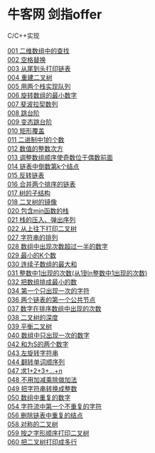 # 牛客网 剑指offer
C/C++实现

[001 二维数组中的查找](https://github.com/Gavinee/algorithm/blob/%E5%89%91%E6%8C%87offer/001%20%20%E4%BA%8C%E7%BB%B4%E6%95%B0%E7%BB%84%E4%B8%AD%E7%9A%84%E6%9F%A5%E6%89%BE.cpp)<br>
[002 空格替换](https://github.com/Gavinee/algorithm/blob/%E5%89%91%E6%8C%87offer/002%20%E6%9B%BF%E6%8D%A2%E7%A9%BA%E6%A0%BC.cpp)<br>
[003 从尾到头打印链表](https://github.com/Gavinee/algorithm/blob/%E5%89%91%E6%8C%87offer/003%20%20%E4%BB%8E%E5%B0%BE%E5%88%B0%E5%A4%B4%E6%89%93%E5%8D%B0%E9%93%BE%E8%A1%A8.cpp)<br>
[004 重建二叉树](https://github.com/Gavinee/algorithm/blob/%E5%89%91%E6%8C%87offer/004%20%20%E9%87%8D%E5%BB%BA%E4%BA%8C%E5%8F%89%E6%A0%91.cpp)<br>
[005 用两个栈实现队列](https://github.com/Gavinee/algorithm/blob/%E5%89%91%E6%8C%87offer/005%20%20%E7%94%A8%E4%B8%A4%E4%B8%AA%E6%A0%88%E5%AE%9E%E7%8E%B0%E9%98%9F%E5%88%97.cpp)<br>
[006 旋转数组的最小数字](https://github.com/Gavinee/algorithm/blob/%E5%89%91%E6%8C%87offer/006%20%20%E6%97%8B%E8%BD%AC%E6%95%B0%E7%BB%84%E7%9A%84%E6%9C%80%E5%B0%8F%E6%95%B0%E5%AD%97.cpp)<br>
[007 斐波拉契数列](https://github.com/Gavinee/algorithm/blob/%E5%89%91%E6%8C%87offer/007%20%20%E6%96%90%E6%B3%A2%E9%82%A3%E5%A5%91%E6%95%B0%E5%88%97.cpp)<br>
[008 跳台阶](https://github.com/Gavinee/algorithm/blob/%E5%89%91%E6%8C%87offer/008%20%20%E8%B7%B3%E5%8F%B0%E9%98%B6.cpp)<br>
[009 变态跳台阶](https://github.com/Gavinee/algorithm/blob/%E5%89%91%E6%8C%87offer/009%20%20%E5%8F%98%E6%80%81%E8%B7%B3%E5%8F%B0%E9%98%B6.cpp)<br>
[010 矩形覆盖](https://github.com/Gavinee/algorithm/blob/%E5%89%91%E6%8C%87offer/010%20%20%E7%9F%A9%E5%BD%A2%E8%A6%86%E7%9B%96.cpp)<br>
[011 二进制中1的个数](https://github.com/Gavinee/algorithm/blob/%E5%89%91%E6%8C%87offer/011%20%20%E4%BA%8C%E8%BF%9B%E5%88%B6%E4%B8%AD1%E7%9A%84%E4%B8%AA%E6%95%B0.cpp)<br>
[012 数值的整数次方](https://github.com/Gavinee/algorithm/blob/%E5%89%91%E6%8C%87offer/012%20%20%E6%95%B0%E5%80%BC%E7%9A%84%E6%95%B4%E6%95%B0%E6%AC%A1%E6%96%B9.cpp)<br>
[013 调整数组顺序使奇数位于偶数前面](https://github.com/Gavinee/algorithm/blob/%E5%89%91%E6%8C%87offer/013%20%20%E8%B0%83%E6%95%B4%E6%95%B0%E7%BB%84%E9%A1%BA%E5%BA%8F%E4%BD%BF%E5%A5%87%E6%95%B0%E4%BD%8D%E4%BA%8E%E5%81%B6%E6%95%B0%E5%89%8D%E9%9D%A2%2Ccpp)<br>
[014 链表中倒数第k个结点](https://github.com/Gavinee/algorithm/blob/%E5%89%91%E6%8C%87offer/014%20%20%E9%93%BE%E8%A1%A8%E4%B8%AD%E5%80%92%E6%95%B0%E7%AC%ACk%E4%B8%AA%E7%BB%93%E7%82%B9.cpp)<br>
[015 反转链表](https://github.com/Gavinee/algorithm/blob/%E5%89%91%E6%8C%87offer/015%20%20%E5%8F%8D%E8%BD%AC%E9%93%BE%E8%A1%A8.cpp)<br>
[016 合并两个排序的链表](https://github.com/Gavinee/algorithm/blob/%E5%89%91%E6%8C%87offer/016%20%20%E5%90%88%E5%B9%B6%E4%B8%A4%E4%B8%AA%E6%8E%92%E5%BA%8F%E7%9A%84%E9%93%BE%E8%A1%A8.cpp)<br>
[017 树的子结构](https://github.com/Gavinee/algorithm/blob/%E5%89%91%E6%8C%87offer/017%20%20%E6%A0%91%E7%9A%84%E5%AD%90%E7%BB%93%E6%9E%84.cpp)<br>
[018 二叉树的镜像](https://github.com/Gavinee/algorithm/blob/%E5%89%91%E6%8C%87offer/018%20%20%E4%BA%8C%E5%8F%89%E6%A0%91%E7%9A%84%E9%95%9C%E5%83%8F.cpp)<br>
[020 包含min函数的栈](https://github.com/Gavinee/algorithm/blob/%E5%89%91%E6%8C%87offer/020%20%20%E5%8C%85%E5%90%ABmin%E5%87%BD%E6%95%B0%E7%9A%84%E6%A0%88%20.cpp)<br>
[021 栈的压入、弹出序列](https://github.com/Gavinee/algorithm/blob/%E5%89%91%E6%8C%87offer/021%20%20%E6%A0%88%E7%9A%84%E5%8E%8B%E5%85%A5%E3%80%81%E5%BC%B9%E5%87%BA%E5%BA%8F%E5%88%97.cpp)<br>
[022 从上往下打印二叉树](https://github.com/Gavinee/algorithm/blob/%E5%89%91%E6%8C%87offer/022%20%20%E4%BB%8E%E4%B8%8A%E5%BE%80%E4%B8%8B%E6%89%93%E5%8D%B0%E4%BA%8C%E5%8F%89%E6%A0%91.cpp)<br>
[027 字符串的排列](https://github.com/Gavinee/algorithm/blob/%E5%89%91%E6%8C%87offer/027%20%20%E5%AD%97%E7%AC%A6%E4%B8%B2%E7%9A%84%E6%8E%92%E5%88%97.cpp)<br>
[028 数组中出现次数超过一半的数字](https://github.com/Gavinee/algorithm/blob/%E5%89%91%E6%8C%87offer/028%20%20%E6%95%B0%E7%BB%84%E4%B8%AD%E5%87%BA%E7%8E%B0%E6%AC%A1%E6%95%B0%E8%B6%85%E8%BF%87%E4%B8%80%E5%8D%8A%E7%9A%84%E6%95%B0%E5%AD%97.cpp)<br>
[029 最小的K个数](https://github.com/Gavinee/algorithm/blob/%E5%89%91%E6%8C%87offer/029%20%20%E6%9C%80%E5%B0%8F%E7%9A%84K%E4%B8%AA%E6%95%B0.cpp)<br>
[030 连续子数组的最大和](https://github.com/Gavinee/algorithm/blob/%E5%89%91%E6%8C%87offer/030%20%20%E8%BF%9E%E7%BB%AD%E5%AD%90%E6%95%B0%E7%BB%84%E7%9A%84%E6%9C%80%E5%A4%A7%E5%92%8C.cpp)<br>
[031 整数中1出现的次数(从1到n整数中1出现的次数)](https://github.com/Gavinee/algorithm/blob/%E5%89%91%E6%8C%87offer/031%20%20%E6%95%B4%E6%95%B0%E4%B8%AD1%E5%87%BA%E7%8E%B0%E7%9A%84%E6%AC%A1%E6%95%B0(%E4%BB%8E1%E5%88%B0n%E6%95%B4%E6%95%B0%E4%B8%AD1%E5%87%BA%E7%8E%B0%E7%9A%84%E6%AC%A1%E6%95%B0).cpp)<br>
[032 把数组排成最小的数](https://github.com/Gavinee/algorithm/blob/%E5%89%91%E6%8C%87offer/032%20%20%E6%8A%8A%E6%95%B0%E7%BB%84%E6%8E%92%E6%88%90%E6%9C%80%E5%B0%8F%E7%9A%84%E6%95%B0.cpp)<br>
[034 第一个只出现一次的字符](https://github.com/Gavinee/algorithm/blob/%E5%89%91%E6%8C%87offer/034%20%20%E7%AC%AC%E4%B8%80%E4%B8%AA%E5%8F%AA%E5%87%BA%E7%8E%B0%E4%B8%80%E6%AC%A1%E7%9A%84%E5%AD%97%E7%AC%A6.cpp)<br>
[036 两个链表的第一个公共节点](https://github.com/Gavinee/algorithm/blob/%E5%89%91%E6%8C%87offer/036%20%20%E4%B8%A4%E4%B8%AA%E9%93%BE%E8%A1%A8%E7%9A%84%E7%AC%AC%E4%B8%80%E4%B8%AA%E5%85%AC%E5%85%B1%E8%8A%82%E7%82%B9.cpp)<br>
[037 数字在排序数组中出现的次数](https://github.com/Gavinee/algorithm/blob/%E5%89%91%E6%8C%87offer/037%20%20%E6%95%B0%E5%AD%97%E5%9C%A8%E6%8E%92%E5%BA%8F%E6%95%B0%E7%BB%84%E4%B8%AD%E5%87%BA%E7%8E%B0%E7%9A%84%E6%AC%A1%E6%95%B0.cpp)<br>
[038 二叉树的深度](https://github.com/Gavinee/algorithm/blob/%E5%89%91%E6%8C%87offer/038%20%20%E4%BA%8C%E5%8F%89%E6%A0%91%E7%9A%84%E6%B7%B1%E5%BA%A6.cpp)<br>
[039 平衡二叉树](https://github.com/Gavinee/algorithm/blob/%E5%89%91%E6%8C%87offer/039%20%20%E5%B9%B3%E8%A1%A1%E4%BA%8C%E5%8F%89%E6%A0%91.cpp)<br>
[040 数组中只出现一次的数字](https://github.com/Gavinee/algorithm/blob/%E5%89%91%E6%8C%87offer/040%20%20%E6%95%B0%E7%BB%84%E4%B8%AD%E5%8F%AA%E5%87%BA%E7%8E%B0%E4%B8%80%E6%AC%A1%E7%9A%84%E6%95%B0%E5%AD%97.cpp)<br>
[042 和为S的两个数字](https://github.com/Gavinee/algorithm/blob/%E5%89%91%E6%8C%87offer/042%20%20%E5%92%8C%E4%B8%BAS%E7%9A%84%E4%B8%A4%E4%B8%AA%E6%95%B0%E5%AD%97.cpp)<br>
[043 左旋转字符串](https://github.com/Gavinee/algorithm/blob/%E5%89%91%E6%8C%87offer/043%20%20%E5%B7%A6%E6%97%8B%E8%BD%AC%E5%AD%97%E7%AC%A6%E4%B8%B2.cpp)<br>
[044 翻转单词顺序列](https://github.com/Gavinee/algorithm/blob/%E5%89%91%E6%8C%87offer/044%20%E7%BF%BB%E8%BD%AC%E5%8D%95%E8%AF%8D%E9%A1%BA%E5%BA%8F%E5%88%97.cpp)<br>
[047 求1+2+3+...+n](https://github.com/Gavinee/algorithm/blob/%E5%89%91%E6%8C%87offer/047%20%20%E6%B1%821%2B2%2B3%2B...%2Bn.cpp)<br>
[048 不用加减乘除做加法](https://github.com/Gavinee/algorithm/blob/%E5%89%91%E6%8C%87offer/048%20%20%E4%B8%8D%E7%94%A8%E5%8A%A0%E5%87%8F%E4%B9%98%E9%99%A4%E5%81%9A%E5%8A%A0%E6%B3%95.cpp)<br>
[049 把字符串转换成整数](https://github.com/Gavinee/algorithm/blob/%E5%89%91%E6%8C%87offer/049%20%20%E6%8A%8A%E5%AD%97%E7%AC%A6%E4%B8%B2%E8%BD%AC%E6%8D%A2%E6%88%90%E6%95%B4%E6%95%B0.cpp)<br>
[050 数组中重复的数字](https://github.com/Gavinee/algorithm/blob/%E5%89%91%E6%8C%87offer/050%20%20%E6%95%B0%E7%BB%84%E4%B8%AD%E9%87%8D%E5%A4%8D%E7%9A%84%E6%95%B0%E5%AD%97.cpp)<br>
[054 字符流中第一个不重复的字符](https://github.com/Gavinee/algorithm/blob/%E5%89%91%E6%8C%87offer/054%20%20%E5%AD%97%E7%AC%A6%E6%B5%81%E4%B8%AD%E7%AC%AC%E4%B8%80%E4%B8%AA%E4%B8%8D%E9%87%8D%E5%A4%8D%E7%9A%84%E5%AD%97%E7%AC%A6.cpp)<br>
[056 删除链表中重复的结点](https://github.com/Gavinee/algorithm/blob/%E5%89%91%E6%8C%87offer/056%20%20%E5%88%A0%E9%99%A4%E9%93%BE%E8%A1%A8%E4%B8%AD%E9%87%8D%E5%A4%8D%E7%9A%84%E7%BB%93%E7%82%B9.cpp)<br>
[058 对称的二叉树](https://github.com/Gavinee/algorithm/blob/%E5%89%91%E6%8C%87offer/058%20%20%E5%AF%B9%E7%A7%B0%E7%9A%84%E4%BA%8C%E5%8F%89%E6%A0%91.cpp)<br>
[059 按之字形顺序打印二叉树](https://github.com/Gavinee/algorithm/blob/%E5%89%91%E6%8C%87offer/059%20%20%E6%8C%89%E4%B9%8B%E5%AD%97%E5%BD%A2%E9%A1%BA%E5%BA%8F%E6%89%93%E5%8D%B0%E4%BA%8C%E5%8F%89%E6%A0%91.cpp)<br>
[060 把二叉树打印成多行](https://github.com/Gavinee/algorithm/blob/%E5%89%91%E6%8C%87offer/060%20%20%E6%8A%8A%E4%BA%8C%E5%8F%89%E6%A0%91%E6%89%93%E5%8D%B0%E6%88%90%E5%A4%9A%E8%A1%8C.cpp)<br>
